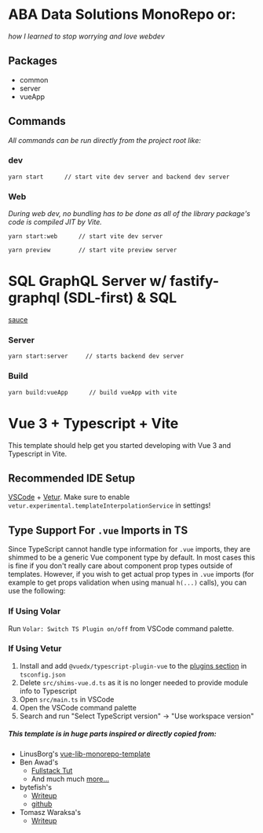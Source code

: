# ABA Data Solutions MonoRepo or:
*how I learned to stop worrying and love webdev*

## Packages
* common
* server
* vueApp

## Commands
*All commands can be run directly from the project root like:*

### **dev**

```
yarn start      // start vite dev server and backend dev server 
```

### Web
*During web dev, no bundling has to be done as all of the library package's code is compiled JIT by Vite.*
```
yarn start:web      // start vite dev server 
```
```
yarn preview        // start vite preview server
```

# SQL GraphQL Server w/ fastify-graphql (SDL-first) & SQL
[sauce](https://github.com/prisma/prisma-examples/tree/latest/typescript/graphql-fastify-sdl-first)

### Server

```
yarn start:server     // starts backend dev server
```

### **Build**
```
yarn build:vueApp      // build vueApp with vite
```

# Vue 3 + Typescript + Vite

This template should help get you started developing with Vue 3 and Typescript in Vite.

## Recommended IDE Setup

[VSCode](https://code.visualstudio.com/) + [Vetur](https://marketplace.visualstudio.com/items?itemName=octref.vetur). Make sure to enable `vetur.experimental.templateInterpolationService` in settings!

## Type Support For `.vue` Imports in TS

Since TypeScript cannot handle type information for `.vue` imports, they are shimmed to be a generic Vue component type by default. In most cases this is fine if you don't really care about component prop types outside of templates. However, if you wish to get actual prop types in `.vue` imports (for example to get props validation when using manual `h(...)` calls), you can use the following:

### If Using Volar

Run `Volar: Switch TS Plugin on/off` from VSCode command palette.

### If Using Vetur

1. Install and add `@vuedx/typescript-plugin-vue` to the [plugins section](https://www.typescriptlang.org/tsconfig#plugins) in `tsconfig.json`
2. Delete `src/shims-vue.d.ts` as it is no longer needed to provide module info to Typescript
3. Open `src/main.ts` in VSCode
4. Open the VSCode command palette
5. Search and run "Select TypeScript version" -> "Use workspace version"

##### This template is in huge parts inspired or directly copied from:
* LinusBorg's [vue-lib-monorepo-template](https://github.com/LinusBorg/vue-lib-monorepo-template)
* Ben Awad's 
    * [Fullstack Tut](https://www.youtube.com/watch?v=I6ypD7qv3Z8&t=0s)
    * And much much [more...](https://www.youtube.com/channel/UC-8QAzbLcRglXeN_MY9blyw)
* bytefish's 
    * [Writeup](https://javascript.plainenglish.io/set-up-vue3-enterprise-level-development-environments-with-vite-step-by-step-guide-32964d1df60e)
    * [github](https://github.com/BytefishMedium/vite-vue3-starter)
* Tomasz Waraksa's
    * [Writeup](https://letsdebug.it/post/12-monorepo-with-vue-vite-lerna/)


